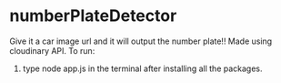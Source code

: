 # numberPlateDetector
Give it a car image url and it will output the number plate!! Made using cloudinary API.
To run:
1. type node app.js in the terminal after installing all the packages.
